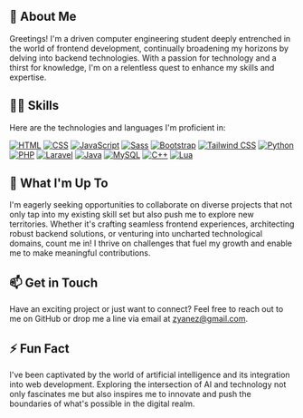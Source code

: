 ## 🌱 About Me
Greetings! I'm a driven computer engineering student deeply entrenched in the world of frontend development, continually broadening my horizons by delving into backend technologies. With a passion for technology and a thirst for knowledge, I'm on a relentless quest to enhance my skills and expertise.

## 👨‍💻 Skills

Here are the technologies and languages I'm proficient in:

[![HTML](https://img.shields.io/badge/-HTML-E34F26?logo=html5&logoColor=white)](https://developer.mozilla.org/en-US/docs/Web/HTML)
[![CSS](https://img.shields.io/badge/-CSS-1572B6?logo=css3&logoColor=white)](https://developer.mozilla.org/en-US/docs/Web/CSS)
[![JavaScript](https://img.shields.io/badge/-JavaScript-F7DF1E?logo=javascript&logoColor=black)](https://developer.mozilla.org/en-US/docs/Web/JavaScript)
[![Sass](https://img.shields.io/badge/-Sass-CC6699?logo=sass&logoColor=white)](https://sass-lang.com/)
[![Bootstrap](https://img.shields.io/badge/-Bootstrap-563D7C?logo=bootstrap&logoColor=white)](https://getbootstrap.com/)
[![Tailwind CSS](https://img.shields.io/badge/-Tailwind_CSS-38B2AC?logo=tailwind-css&logoColor=white)](https://tailwindcss.com/)
[![Python](https://img.shields.io/badge/-Python-3776AB?logo=python&logoColor=white)](https://www.python.org/)
[![PHP](https://img.shields.io/badge/-PHP-777BB4?logo=php&logoColor=white)](https://www.php.net/)
[![Laravel](https://img.shields.io/badge/-Laravel-FF2D20?logo=laravel&logoColor=white)](https://laravel.com/)
[![Java](https://img.shields.io/badge/-Java-007396?logo=java&logoColor=white)](https://www.java.com/)
[![MySQL](https://img.shields.io/badge/-MySQL-4479A1?logo=mysql&logoColor=white)](https://www.mysql.com/)
[![C++](https://img.shields.io/badge/-C++-00599C?logo=c%2B%2B&logoColor=white)](https://www.cplusplus.com/)
[![Lua](https://img.shields.io/badge/-Lua-2C2D72?logo=lua&logoColor=white)](https://www.lua.org/)

## 🚀 What I'm Up To
I'm eagerly seeking opportunities to collaborate on diverse projects that not only tap into my existing skill set but also push me to explore new territories. Whether it's crafting seamless frontend experiences, architecting robust backend solutions, or venturing into uncharted technological domains, count me in! I thrive on challenges that fuel my growth and enable me to make meaningful contributions.

## 📫 Get in Touch
Have an exciting project or just want to connect? Feel free to reach out to me on GitHub or drop me a line via email at [zyanez@gmail.com](mailto:zyanez@gmail.com).

## ⚡ Fun Fact
 I've been captivated by the world of artificial intelligence and its integration into web development. Exploring the intersection of AI and technology not only fascinates me but also inspires me to innovate and push the boundaries of what's possible in the digital realm.



